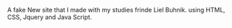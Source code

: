 A fake New site that I made with my studies frinde Liel Buhnik. using HTML, CSS, Jquery and Java Script. 
